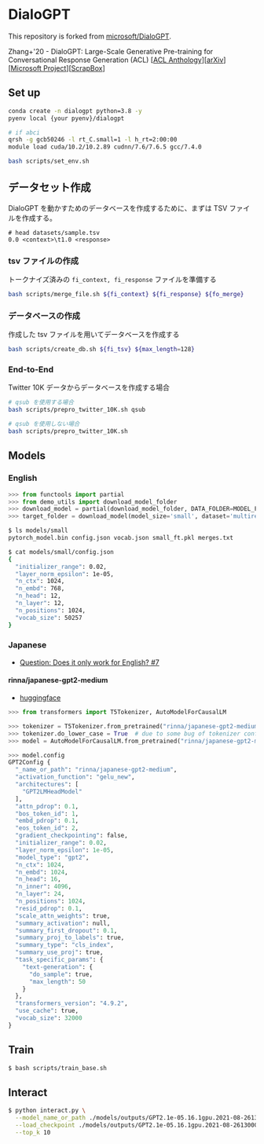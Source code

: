 # DialoGPT

This repository is forked from [microsoft/DialoGPT](https://github.com/microsoft/DialoGPT).

Zhang+'20 - DialoGPT: Large-Scale Generative Pre-training for Conversational Response Generation (ACL) [[ACL Anthology](https://aclanthology.org/2020.acl-demos.30/)][[arXiv](https://arxiv.org/abs/1911.00536)][[Microsoft Project](https://www.microsoft.com/en-us/research/project/large-scale-pretraining-for-response-generation/)][[ScrapBox](https://scrapbox.io/tohoku-nlp/Zhang+'20_DialoGPT:_Large-Scale_Generative_Pre-training_for_Conversational_Response_Generation_(ACL_2020))]


## Set up

```bash
conda create -n dialogpt python=3.8 -y
pyenv local {your pyenv}/dialogpt

# if abci
qrsh -g gcb50246 -l rt_C.small=1 -l h_rt=2:00:00
module load cuda/10.2/10.2.89 cudnn/7.6/7.6.5 gcc/7.4.0

bash scripts/set_env.sh
```

## データセット作成

DialoGPT を動かすためのデータベースを作成するために、まずは TSV ファイルを作成する。

```tsv
# head datasets/sample.tsv
0.0 <context>\t1.0 <response>
```

### tsv ファイルの作成

トークナイズ済みの `fi_context, fi_response` ファイルを準備する

```bash
bash scripts/merge_file.sh ${fi_context} ${fi_response} ${fo_merge}
```

### データベースの作成

作成した tsv ファイルを用いてデータベースを作成する

```bash
bash scripts/create_db.sh ${fi_tsv} ${max_length=128}
```

### End-to-End

Twitter 10K データからデータベースを作成する場合

```bash
# qsub を使用する場合
bash scripts/prepro_twitter_10K.sh qsub

# qsub を使用しない場合
bash scripts/prepro_twitter_10K.sh
```


## Models

### English

```python
>>> from functools import partial
>>> from demo_utils import download_model_folder
>>> download_model = partial(download_model_folder, DATA_FOLDER=MODEL_FOLDER)
>>> target_folder = download_model(model_size='small', dataset='multiref', from_scratch=False)
```

```bash
$ ls models/small
pytorch_model.bin config.json vocab.json small_ft.pkl merges.txt

$ cat models/small/config.json
{
  "initializer_range": 0.02,
  "layer_norm_epsilon": 1e-05,
  "n_ctx": 1024,
  "n_embd": 768,
  "n_head": 12,
  "n_layer": 12,
  "n_positions": 1024,
  "vocab_size": 50257
}
```

### Japanese
- [Question: Does it only work for English? #7](https://github.com/microsoft/DialoGPT/issues/7)


#### rinna/japanese-gpt2-medium
- [huggingface](https://huggingface.co/rinna/japanese-gpt2-medium)

```python
>>> from transformers import T5Tokenizer, AutoModelForCausalLM

>>> tokenizer = T5Tokenizer.from_pretrained("rinna/japanese-gpt2-medium")
>>> tokenizer.do_lower_case = True  # due to some bug of tokenizer config loading
>>> model = AutoModelForCausalLM.from_pretrained("rinna/japanese-gpt2-medium")

>>> model.config
GPT2Config {
  "_name_or_path": "rinna/japanese-gpt2-medium",
  "activation_function": "gelu_new",
  "architectures": [
    "GPT2LMHeadModel"
  ],
  "attn_pdrop": 0.1,
  "bos_token_id": 1,
  "embd_pdrop": 0.1,
  "eos_token_id": 2,
  "gradient_checkpointing": false,
  "initializer_range": 0.02,
  "layer_norm_epsilon": 1e-05,
  "model_type": "gpt2",
  "n_ctx": 1024,
  "n_embd": 1024,
  "n_head": 16,
  "n_inner": 4096,
  "n_layer": 24,
  "n_positions": 1024,
  "resid_pdrop": 0.1,
  "scale_attn_weights": true,
  "summary_activation": null,
  "summary_first_dropout": 0.1,
  "summary_proj_to_labels": true,
  "summary_type": "cls_index",
  "summary_use_proj": true,
  "task_specific_params": {
    "text-generation": {
      "do_sample": true,
      "max_length": 50
    }
  },
  "transformers_version": "4.9.2",
  "use_cache": true,
  "vocab_size": 32000
}
```


## Train

```bash
$ bash scripts/train_base.sh
```

## Interact

```bash
$ python interact.py \
  --model_name_or_path ./models/outputs/GPT2.1e-05.16.1gpu.2021-08-26130004/ \
  --load_checkpoint ./models/outputs/GPT2.1e-05.16.1gpu.2021-08-26130004/GP2-pretrain-step-8.pkl \
  --top_k 10
```
